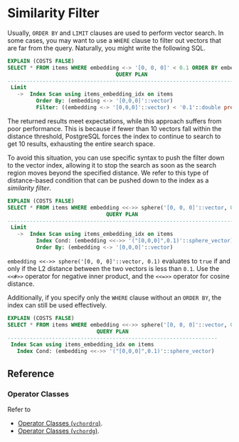# Similarity Filter

Usually, `ORDER BY` and `LIMIT` clauses are used to perform vector search. In some cases, you may want to use a `WHERE` clause to filter out vectors that are far from the query. Naturally, you might write the following SQL.

```sql
EXPLAIN (COSTS FALSE) 
SELECT * FROM items WHERE embedding <-> '[0, 0, 0]' < 0.1 ORDER BY embedding <-> '[0, 0, 0]' LIMIT 10;
                                  QUERY PLAN                                   
-------------------------------------------------------------------------------
 Limit
   ->  Index Scan using items_embedding_idx on items
         Order By: (embedding <-> '[0,0,0]'::vector)
         Filter: ((embedding <-> '[0,0,0]'::vector) < '0.1'::double precision)
```

The returned results meet expectations, while this approach suffers from poor performance. This is because if fewer than $10$ vectors fall within the distance threshold, PostgreSQL forces the index to continue to search to get $10$ results, exhausting the entire search space.

To avoid this situation, you can use specific syntax to push the filter down to the vector index, allowing it to stop the search as soon as the search region moves beyond the specified distance. We refer to this type of distance-based condition that can be pushed down to the index as a *similarity filter*.

```sql
EXPLAIN (COSTS FALSE) 
SELECT * FROM items WHERE embedding <<->> sphere('[0, 0, 0]'::vector, 0.1) ORDER BY embedding <-> '[0, 0, 0]' LIMIT 10;
                               QUERY PLAN                               
------------------------------------------------------------------------
 Limit
   ->  Index Scan using items_embedding_idx on items
         Index Cond: (embedding <<->> '("[0,0,0]",0.1)'::sphere_vector)
         Order By: (embedding <-> '[0,0,0]'::vector)
```

`embedding <<->> sphere('[0, 0, 0]'::vector, 0.1)` evaluates to `true` if and only if the L2 distance between the two vectors is less than `0.1`. Use the `<<#>>` operator for negative inner product, and the `<<=>>` operator for cosine distance.

Additionally, if you specify only the `WHERE` clause without an `ORDER BY`, the index can still be used effectively.

```sql
EXPLAIN (COSTS FALSE) 
SELECT * FROM items WHERE embedding <<->> sphere('[0, 0, 0]'::vector, 0.1);
                            QUERY PLAN                            
------------------------------------------------------------------
 Index Scan using items_embedding_idx on items
   Index Cond: (embedding <<->> '("[0,0,0]",0.1)'::sphere_vector)
```

## Reference

### Operator Classes

Refer to

* [Operator Classes (`vchordrq`)](indexing#operator-classes).
* [Operator Classes (`vchordg`)](graph-index#operator-classes).
